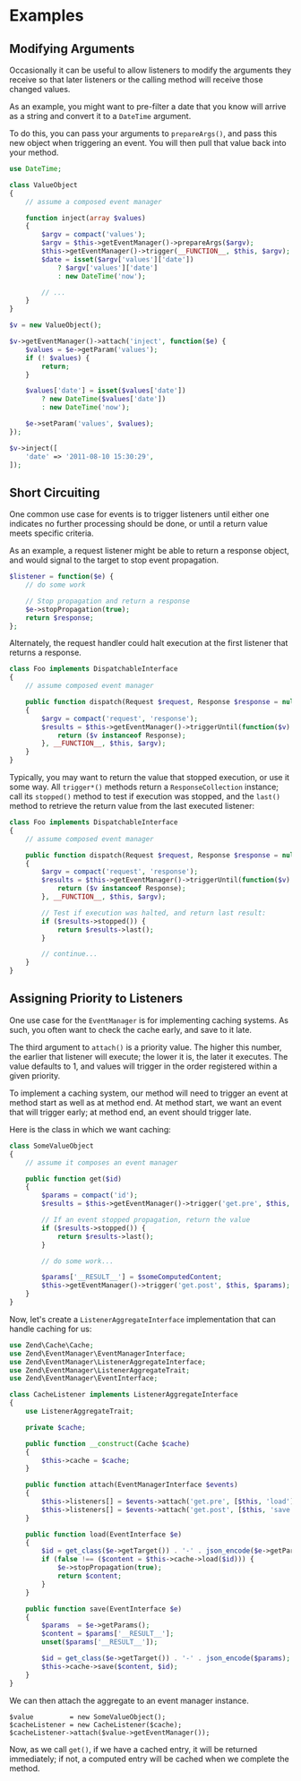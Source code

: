 # Examples

## Modifying Arguments

Occasionally it can be useful to allow listeners to modify the arguments they
receive so that later listeners or the calling method will receive those changed
values.

As an example, you might want to pre-filter a date that you know will arrive as
a string and convert it to a `DateTime` argument.

To do this, you can pass your arguments to `prepareArgs()`, and pass this new
object when triggering an event. You will then pull that value back into your
method.

```php
use DateTime;

class ValueObject
{
    // assume a composed event manager

    function inject(array $values)
    {
        $argv = compact('values');
        $argv = $this->getEventManager()->prepareArgs($argv);
        $this->getEventManager()->trigger(__FUNCTION__, $this, $argv);
        $date = isset($argv['values']['date'])
            ? $argv['values']['date']
            : new DateTime('now');

        // ...
    }
}

$v = new ValueObject();

$v->getEventManager()->attach('inject', function($e) {
    $values = $e->getParam('values');
    if (! $values) {
        return;
    }

    $values['date'] = isset($values['date'])
        ? new DateTime($values['date'])
        : new DateTime('now');

    $e->setParam('values', $values);
});

$v->inject([
    'date' => '2011-08-10 15:30:29',
]);
```

## Short Circuiting

One common use case for events is to trigger listeners until either one
indicates no further processing should be done, or until a return value meets
specific criteria.

As an example, a request listener might be able to return a response object, and
would signal to the target to stop event propagation.

```php
$listener = function($e) {
    // do some work

    // Stop propagation and return a response
    $e->stopPropagation(true);
    return $response;
};
```

Alternately, the request handler could halt execution at the first listener that
returns a response.

```php
class Foo implements DispatchableInterface
{
    // assume composed event manager

    public function dispatch(Request $request, Response $response = null)
    {
        $argv = compact('request', 'response');
        $results = $this->getEventManager()->triggerUntil(function($v) {
            return ($v instanceof Response);
        }, __FUNCTION__, $this, $argv);
    }
}
```

Typically, you may want to return the value that stopped execution, or use it
some way. All `trigger*()` methods return a `ResponseCollection` instance; call
its `stopped()` method to test if execution was stopped, and the `last()` method
to retrieve the return value from the last executed listener:

```php
class Foo implements DispatchableInterface
{
    // assume composed event manager

    public function dispatch(Request $request, Response $response = null)
    {
        $argv = compact('request', 'response');
        $results = $this->getEventManager()->triggerUntil(function($v) {
            return ($v instanceof Response);
        }, __FUNCTION__, $this, $argv);

        // Test if execution was halted, and return last result:
        if ($results->stopped()) {
            return $results->last();
        }

        // continue...
    }
}
```

## Assigning Priority to Listeners

One use case for the `EventManager` is for implementing caching systems. As
such, you often want to check the cache early, and save to it late.

The third argument to `attach()` is a priority value. The higher this number,
the earlier that listener will execute; the lower it is, the later it executes.
The value defaults to 1, and values will trigger in the order registered within
a given priority.

To implement a caching system, our method will need to trigger an event at
method start as well as at method end. At method start, we want an event that
will trigger early; at method end, an event should trigger late.

Here is the class in which we want caching:

```php
class SomeValueObject
{
    // assume it composes an event manager

    public function get($id)
    {
        $params = compact('id');
        $results = $this->getEventManager()->trigger('get.pre', $this, $params);

        // If an event stopped propagation, return the value
        if ($results->stopped()) {
            return $results->last();
        }

        // do some work...

        $params['__RESULT__'] = $someComputedContent;
        $this->getEventManager()->trigger('get.post', $this, $params);
    }
}
```

Now, let's create a `ListenerAggregateInterface` implementation that can handle
caching for us:

```php
use Zend\Cache\Cache;
use Zend\EventManager\EventManagerInterface;
use Zend\EventManager\ListenerAggregateInterface;
use Zend\EventManager\ListenerAggregateTrait;
use Zend\EventManager\EventInterface;

class CacheListener implements ListenerAggregateInterface
{
    use ListenerAggregateTrait;

    private $cache;

    public function __construct(Cache $cache)
    {
        $this->cache = $cache;
    }

    public function attach(EventManagerInterface $events)
    {
        $this->listeners[] = $events->attach('get.pre', [$this, 'load'], 100);
        $this->listeners[] = $events->attach('get.post', [$this, 'save'], -100);
    }

    public function load(EventInterface $e)
    {
        $id = get_class($e->getTarget()) . '-' . json_encode($e->getParams());
        if (false !== ($content = $this->cache->load($id))) {
            $e->stopPropagation(true);
            return $content;
        }
    }

    public function save(EventInterface $e)
    {
        $params  = $e->getParams();
        $content = $params['__RESULT__'];
        unset($params['__RESULT__']);

        $id = get_class($e->getTarget()) . '-' . json_encode($params);
        $this->cache->save($content, $id);
    }
}
```

We can then attach the aggregate to an event manager instance.

```
$value         = new SomeValueObject();
$cacheListener = new CacheListener($cache);
$cacheListener->attach($value->getEventManager());
```

Now, as we call `get()`, if we have a cached entry, it will be returned
immediately; if not, a computed entry will be cached when we complete the
method.
